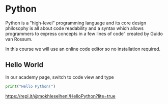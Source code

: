 # Python
Python is a "high-level" programming language and its core design philosophy is all about code readability and a syntax which allows programmers to express concepts in a few lines of code” created by Guido van Rossum.

In this course we will use an online code editor so no installation required.

## Hello World
In our academy page, switch to code view and type
```python
print("Hello Python!")
```

https://repl.it/@mokhleselheni/HelloPython?lite=true

